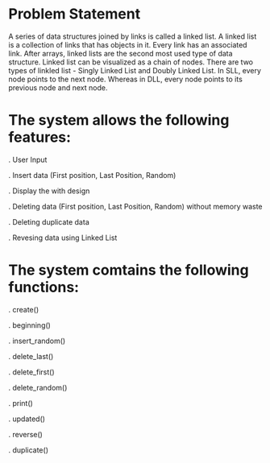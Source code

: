 # Problem Statement
A series of data structures joined by links is called a linked list. A linked list is a collection of links that has objects in it. Every link has an associated link. After arrays, linked lists are the second most used type of data structure. Linked list can be visualized as a chain of nodes. There are two types of linkled list - Singly Linked List and Doubly Linked List. In SLL, every node points to the next node. Whereas in DLL, every node points to its previous node and next node.

# The system allows the following features:
. User Input

. Insert data (First position, Last Position, Random)

. Display the with design

. Deleting data (First position, Last Position, Random)
  without memory waste
  
. Deleting duplicate data

. Revesing data using Linked List

  # The system comtains the following functions:
  . create()
  
  . beginning()
  
  . insert_random()
  
  . delete_last()
  
  . delete_first()
  
  . delete_random()
  
  . print()
  
  . updated()
  
  . reverse()
  
  . duplicate()
  

